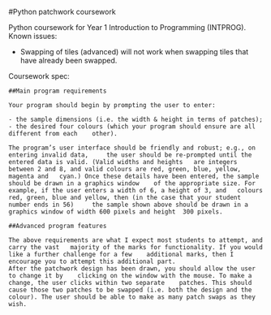 #Python patchwork coursework

Python coursework for Year 1 Introduction to Programming (INTPROG). Known issues:

- Swapping of tiles (advanced) will not work when swapping tiles that have already been swapped.

Coursework spec:

	##Main program requirements
	
	Your program should begin by prompting the user to enter:
	
	- the sample dimensions (i.e. the width & height in terms of patches);
	- the desired four colours (which your program should ensure are all different from each 	other).
	
	The program’s user interface should be friendly and robust; e.g., on entering invalid data, 	the user should be re-prompted until the entered data is valid. (Valid widths and heights 	are integers between 2 and 8, and valid colours are red, green, blue, yellow, magenta and 	cyan.) Once these details have been entered, the sample should be drawn in a graphics window 	of the appropriate size. For example, if the user enters a width of 6, a height of 3, and 	colours red, green, blue and yellow, then (in the case that your student number ends in 56) 	the sample shown above should be drawn in a graphics window of width 600 pixels and height 	300 pixels.
	
	##Advanced program features

	The above requirements are what I expect most students to attempt, and carry the vast 	majority of the marks for functionality. If you would like a further challenge for a few 	additional marks, then I encourage you to attempt this additional part.
	After the patchwork design has been drawn, you should allow the user to change it by 	clicking on the window with the mouse. To make a change, the user clicks within two separate 	patches. This should cause those two patches to be swapped (i.e. both the design and the 	colour). The user should be able to make as many patch swaps as they wish.